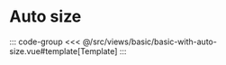 <basicWithAutoSize/>

# Auto size

::: code-group
<<< @/src/views/basic/basic-with-auto-size.vue#template[Template]
:::
